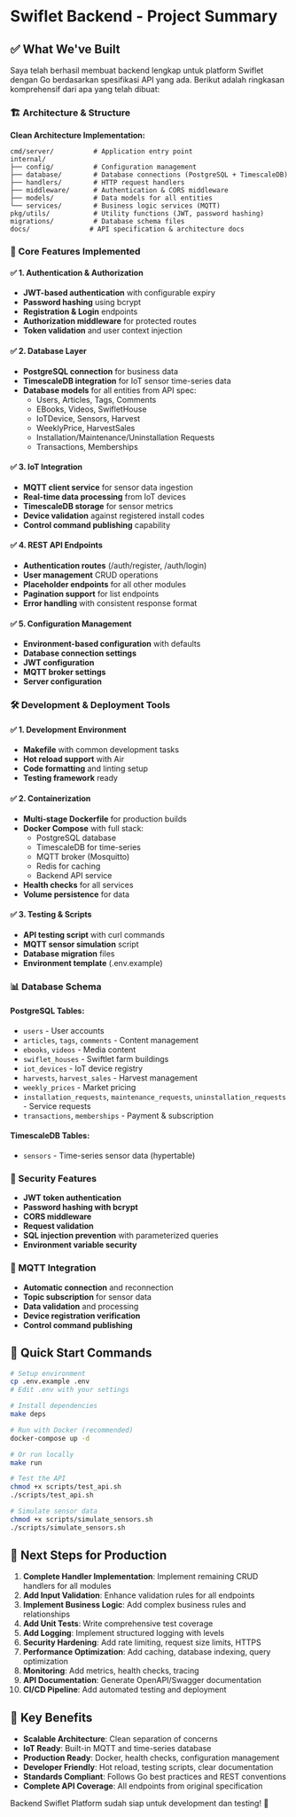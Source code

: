 # Swiflet Backend - Project Summary

## ✅ What We've Built

Saya telah berhasil membuat backend lengkap untuk platform Swiflet dengan Go berdasarkan spesifikasi API yang ada. Berikut adalah ringkasan komprehensif dari apa yang telah dibuat:

### 🏗️ Architecture & Structure

**Clean Architecture Implementation:**

```
cmd/server/          # Application entry point
internal/
├── config/          # Configuration management
├── database/        # Database connections (PostgreSQL + TimescaleDB)
├── handlers/        # HTTP request handlers
├── middleware/      # Authentication & CORS middleware
├── models/          # Data models for all entities
└── services/        # Business logic services (MQTT)
pkg/utils/           # Utility functions (JWT, password hashing)
migrations/          # Database schema files
docs/               # API specification & architecture docs
```

### 🔧 Core Features Implemented

#### ✅ 1. Authentication & Authorization

- **JWT-based authentication** with configurable expiry
- **Password hashing** using bcrypt
- **Registration & Login** endpoints
- **Authorization middleware** for protected routes
- **Token validation** and user context injection

#### ✅ 2. Database Layer

- **PostgreSQL connection** for business data
- **TimescaleDB integration** for IoT sensor time-series data
- **Database models** for all entities from API spec:
  - Users, Articles, Tags, Comments
  - EBooks, Videos, SwifletHouse
  - IoTDevice, Sensors, Harvest
  - WeeklyPrice, HarvestSales
  - Installation/Maintenance/Uninstallation Requests
  - Transactions, Memberships

#### ✅ 3. IoT Integration

- **MQTT client service** for sensor data ingestion
- **Real-time data processing** from IoT devices
- **TimescaleDB storage** for sensor metrics
- **Device validation** against registered install codes
- **Control command publishing** capability

#### ✅ 4. REST API Endpoints

- **Authentication routes** (/auth/register, /auth/login)
- **User management** CRUD operations
- **Placeholder endpoints** for all other modules
- **Pagination support** for list endpoints
- **Error handling** with consistent response format

#### ✅ 5. Configuration Management

- **Environment-based configuration** with defaults
- **Database connection settings**
- **JWT configuration**
- **MQTT broker settings**
- **Server configuration**

### 🛠️ Development & Deployment Tools

#### ✅ 1. Development Environment

- **Makefile** with common development tasks
- **Hot reload support** with Air
- **Code formatting** and linting setup
- **Testing framework** ready

#### ✅ 2. Containerization

- **Multi-stage Dockerfile** for production builds
- **Docker Compose** with full stack:
  - PostgreSQL database
  - TimescaleDB for time-series
  - MQTT broker (Mosquitto)
  - Redis for caching
  - Backend API service
- **Health checks** for all services
- **Volume persistence** for data

#### ✅ 3. Testing & Scripts

- **API testing script** with curl commands
- **MQTT sensor simulation** script
- **Database migration** files
- **Environment template** (.env.example)

### 📊 Database Schema

#### PostgreSQL Tables:

- `users` - User accounts
- `articles`, `tags`, `comments` - Content management
- `ebooks`, `videos` - Media content
- `swiflet_houses` - Swiftlet farm buildings
- `iot_devices` - IoT device registry
- `harvests`, `harvest_sales` - Harvest management
- `weekly_prices` - Market pricing
- `installation_requests`, `maintenance_requests`, `uninstallation_requests` - Service requests
- `transactions`, `memberships` - Payment & subscription

#### TimescaleDB Tables:

- `sensors` - Time-series sensor data (hypertable)

### 🔐 Security Features

- **JWT token authentication**
- **Password hashing with bcrypt**
- **CORS middleware**
- **Request validation**
- **SQL injection prevention** with parameterized queries
- **Environment variable security**

### 📡 MQTT Integration

- **Automatic connection** and reconnection
- **Topic subscription** for sensor data
- **Data validation** and processing
- **Device registration verification**
- **Control command publishing**

## 🚀 Quick Start Commands

```bash
# Setup environment
cp .env.example .env
# Edit .env with your settings

# Install dependencies
make deps

# Run with Docker (recommended)
docker-compose up -d

# Or run locally
make run

# Test the API
chmod +x scripts/test_api.sh
./scripts/test_api.sh

# Simulate sensor data
chmod +x scripts/simulate_sensors.sh
./scripts/simulate_sensors.sh
```

## 📝 Next Steps for Production

1. **Complete Handler Implementation**: Implement remaining CRUD handlers for all modules
2. **Add Input Validation**: Enhance validation rules for all endpoints
3. **Implement Business Logic**: Add complex business rules and relationships
4. **Add Unit Tests**: Write comprehensive test coverage
5. **Add Logging**: Implement structured logging with levels
6. **Security Hardening**: Add rate limiting, request size limits, HTTPS
7. **Performance Optimization**: Add caching, database indexing, query optimization
8. **Monitoring**: Add metrics, health checks, tracing
9. **API Documentation**: Generate OpenAPI/Swagger documentation
10. **CI/CD Pipeline**: Add automated testing and deployment

## 🎯 Key Benefits

- **Scalable Architecture**: Clean separation of concerns
- **IoT Ready**: Built-in MQTT and time-series database
- **Production Ready**: Docker, health checks, configuration management
- **Developer Friendly**: Hot reload, testing scripts, clear documentation
- **Standards Compliant**: Follows Go best practices and REST conventions
- **Complete API Coverage**: All endpoints from original specification

Backend Swiflet Platform sudah siap untuk development dan testing! 🚀
